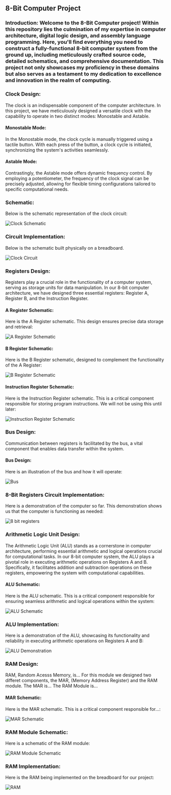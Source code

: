 ## 8-Bit Computer Project

### Introduction: Welcome to the 8-Bit Computer project! Within this repository lies the culmination of my expertise in computer architecture, digital logic design, and assembly language programming. Here, you'll find everything you need to construct a fully-functional 8-bit computer system from the ground up, including meticulously crafted source code, detailed schematics, and comprehensive documentation. This project not only showcases my proficiency in these domains but also serves as a testament to my dedication to excellence and innovation in the realm of computing.

### Clock Design:
The clock is an indispensable component of the computer architecture. In this project, we have meticulously designed a versatile clock with the capability to operate in two distinct modes: Monostable and Astable.

#### Monostable Mode:
In the Monostable mode, the clock cycle is manually triggered using a tactile button. With each press of the button, a clock cycle is initiated, synchronizing the system's activities seamlessly.

#### Astable Mode:
Contrastingly, the Astable mode offers dynamic frequency control. By employing a potentiometer, the frequency of the clock signal can be precisely adjusted, allowing for flexible timing configurations tailored to specific computational needs.

### Schematic:
Below is the schematic representation of the clock circuit:

![Clock Schematic](https://github.com/JuanCantu1/8-Bit-Computer-/assets/109363196/10094d70-567d-48a3-8356-e28ac095a6e1)

### Circuit Implementation:
Below is the schematic built physically on a breadboard.

![Clock Circuit](https://github.com/JuanCantu1/8-Bit-Computer-/assets/109363196/808fbfc7-c85b-4a38-92df-f665965b8575)

### Registers Design:
Registers play a crucial role in the functionality of a computer system, serving as storage units for data manipulation. In our 8-bit computer architecture, we have designed three essential registers: Register A, Register B, and the Instruction Register.

#### A Register Schematic:
Here is the A Register schematic. This design ensures precise data storage and retrieval:

![A Register Schematic](https://github.com/JuanCantu1/8-Bit-Computer-/assets/109363196/c142b729-2b9e-4630-9a39-60845ee87669)

#### B Register Schematic:
Here is the B Register schematic, designed to complement the functionality of the A Register:

![B Register Schematic](https://github.com/JuanCantu1/8-Bit-Computer-/assets/109363196/cd594bbe-aeb6-4327-a6ad-81137fd53a42)

#### Instruction Register Schematic:
Here is the Instruction Register schematic. This is a critical component responsible for storing program instructions. We will not be using this until later:

![Instruction Register Schematic ](https://github.com/JuanCantu1/8-Bit-Computer-/assets/109363196/320efa9c-d1ce-4989-9e10-b2eb31fa04df)

### Bus Design:
Communication between registers is facilitated by the bus, a vital component that enables data transfer within the system.

#### Bus Design:
Here is an illustration of the bus and how it will operate:

![Bus](https://github.com/JuanCantu1/8-Bit-Computer-/assets/109363196/0e4f028a-9382-48e1-acb3-326a6006ea80)


### 8-Bit Registers Circuit Implementation:
Here is a demonstration of the computer so far. This demonstration shows us that the computer is functioning as needed:

![8 bit registers](https://github.com/JuanCantu1/8-Bit-Computer-/assets/109363196/abc81db9-34c9-42e9-b01b-fef3d7bc36a0)


### Arithmetic Logic Unit Design:
The Arithmetic Logic Unit (ALU) stands as a cornerstone in computer architecture, performing essential arithmetic and logical operations crucial for computational tasks. In our 8-bit computer system, the ALU plays a pivotal role in executing arithmetic operations on Registers A and B. Specifically, it facilitates addition and subtraction operations on these registers, empowering the system with computational capabilities.

#### ALU Schematic:
Here is the ALU schematic. This is a critical component responsible for ensuring seamless arithmetic and logical operations within the system:

![ALU Schematic](https://github.com/JuanCantu1/8-Bit-Computer/assets/109363196/c4485f40-ada9-43e9-b64b-74be8a38ae13)

### ALU Implementation:
Here is a demonstration of the ALU, showcasing its functionality and reliability in executing arithmetic operations on Registers A and B:

![ALU Demonstration](https://github.com/JuanCantu1/8-Bit-Computer/assets/109363196/0d08a7b2-3e6f-4b53-afb8-b84a3ba482fe)




### RAM Design:
RAM, Random Acesss Memory, is... For this module we designed two differet components, the MAR, (Memory Address Register) and the RAM module. The MAR is... The RAM Module is...

#### MAR Schematic:
Here is the MAR schematic. This is a critical component responsible for...:

![MAR Schematic ](https://github.com/JuanCantu1/8-Bit-Computer/assets/109363196/cd83211a-450b-4ddb-b0c8-0af53b6fee38)


### RAM Module Schematic:
Here is a schematic of the RAM module:

![RAM Module Schematic ](https://github.com/JuanCantu1/8-Bit-Computer/assets/109363196/d8439fca-9d91-4470-ab09-fff7ef7d6428)


### RAM Implementation:
Here is the RAM being implemented on the breadboard for our project:

![RAM](https://github.com/JuanCantu1/8-Bit-Computer/assets/109363196/9900f0a7-4a22-4da3-8dad-d137fdda826b)

